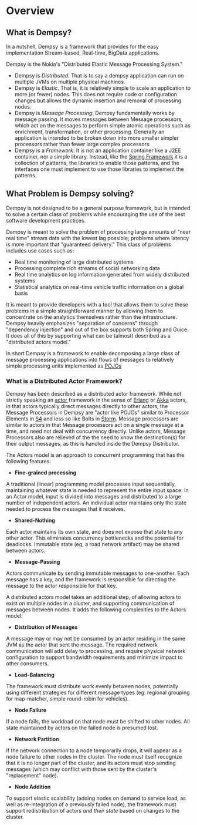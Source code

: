 # Overview

## What is Dempsy?

In a nutshell, Dempsy is a framework that provides for the easy implementation Stream-based, Real-time, BigData applications.

Dempsy is the Nokia's "Distributed Elastic Message Processing System."

* Dempsy is _Distributed_. That is to say a dempsy application can run on multiple JVMs on multiple physical machines.
* Dempsy is _Elastic_. That is, it is relatively simple to scale an application to more (or fewer) nodes. This does not require code or configuration changes but allows the dynamic insertion and removal of processing nodes.
* Dempsy is _Message Processing_. Dempsy fundamentally works by message passing. It moves messages between Message processors, which act on the messages to perform simple atomic operations such as enrichment, transformation, or other processing. Generally an application is intended to be broken down into more smaller simpler processors rather than fewer large complex processors.
* Dempsy is a _Framework_. It is not an application container like a J2EE container, nor a simple library. Instead, like the [Spring Framework](http://www.springsource.org) it is a collection of patterns, the libraries to enable those patterns, and the interfaces one must implement to use those libraries to implement the patterns.

## What Problem is Dempsy solving?

Dempsy is not designed to be a general purpose framework, but is intended to solve a certain class of problems while encouraging the use of the best software development practices.

Dempsy is meant to solve the problem of processing large amounts of "near real time" stream data with the lowest lag possible; problems where latency is more important that "guaranteed delivery." This class of problems includes use cases such as:

* Real time monitoring of large distributed systems
* Processing complete rich streams of social networking data
* Real time analytics on log information generated from widely distributed systems
* Statistical analytics on real-time vehicle traffic information on a global basis

It is meant to provide developers with a tool that allows them to solve these problems in a simple straightforward manner by allowing them to concentrate on the analytics themselves rather than the infrastructure. Dempsy heavily emphasizes "separation of concerns" through "dependency injection" and out of the box supports both Spring and Guice. It does all of this by supporting what can be (almost) described as a "distributed actors model."

In short Dempsy is a framework to enable decomposing a large class of message processing applications into flows of messages to relatively simple processing units implemented as [POJOs](http://en.wikipedia.org/wiki/Plain_Old_Java_Object)

### What is a Distributed Actor Framework?

Dempsy has been described as a distributed actor framework. While not strictly speaking an [actor](http://en.wikipedia.org/wiki/Actor_model) framework in the sense of [Erlang](http://www.erlang.org) or [Akka](http://akka.io) actors, in that actors typically direct messages directly to other actors, the Message Processors in Dempsy are "actor like POJOs" similar to Processor Elements in [S4](http://s4.io) and less so like Bolts in [Storm](https://github.com/nathanmarz/storm). Message processors are similar to actors in that Message processors act on a single message at a time, and need not deal with concurrency directly. Unlike actors, Message Processors also are relieved of the the need to know the destination(s) for their output messages, as this is handled inside the Dempsy Distributor.

The Actors model is an approach to concurrent programming that has the following features:

* **Fine-grained processing**

A traditional (linear) programming model processes input sequentially, maintaining whatever state is needed to represent the entire input space. In an Actor model, input is divided into messages and distributed to a large number of independent actors. An individual actor maintains only the state needed to process the messages that it receives.

* **Shared-Nothing**

Each actor maintains its own state, and does not expose that state to any other actor. This eliminates concurrency bottlenecks and the potential for deadlocks. Immutable state (eg, a road network artifact) may be shared between actors.

* **Message-Passing**

Actors communicate by sending immutable messages to one-another. Each message has a key, and the framework is responsible for directing the message to the actor responsible for that key.

A distributed actors model takes an additional step, of allowing actors to exist on multiple nodes in a cluster, and supporting communication of messages between nodes. It adds the following complexities to the Actors model:

* **Distribution of Messages**

A message may or may not be consumed by an actor residing in the same JVM as the actor that sent the message. The required network communication will add delay to processing, and require physical network configuration to support bandwidth requirements and minimize impact to other consumers.

* **Load-Balancing**

The framework must distribute work evenly between nodes, potentially using different strategies for different message types (eg: regional grouping for map-matcher, simple round-robin for vehicles).

* **Node Failure**

If a node fails, the workload on that node must be shifted to other nodes. All state maintained by actors on the failed node is presumed lost.

* **Network Partition**

If the network connection to a node temporarily drops, it will appear as a node failure to other nodes in the cluster. The node must itself recognize that it is no longer part of the cluster, and its actors must stop sending messages (which may conflict with those sent by the cluster's "replacement" node).

* **Node Addition**

To support elastic scalability (adding nodes on demand to service load, as well as re-integration of a previously failed node), the framework must support redistribution of actors _and their state_ based on changes to the cluster.

